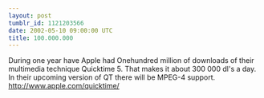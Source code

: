 ```yaml
---
layout: post
tumblr_id: 1121203566
date: 2002-05-10 09:00:00 UTC
title: 100.000.000
---
```


During one year have Apple had Onehundred million of downloads of their multimedia technique Quicktime 5. That makes it about 300 000 dl's a day. In their upcoming version of QT there will be MPEG-4 support. http://www.apple.com/quicktime/
